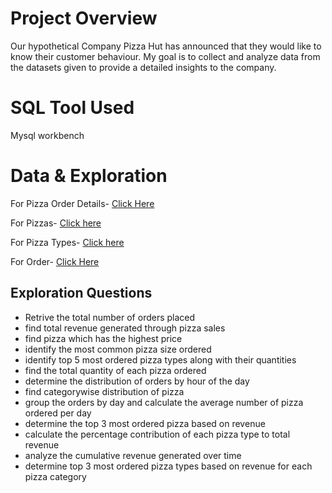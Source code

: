 # Project Overview
Our hypothetical Company Pizza Hut has announced that they would like to know their customer behaviour. My goal is to collect and analyze data from the datasets given to provide a detailed insights to the company.

# SQL Tool Used
Mysql workbench

# Data & Exploration

For Pizza Order Details- [Click Here](https://github.com/rhtithi/Pizza-Sales/blob/main/order_details.csv)

For Pizzas- [Click here](https://github.com/rhtithi/Pizza-Sales/blob/main/pizzas.csv)

For Pizza Types- [Click here](https://github.com/rhtithi/Pizza-Sales/blob/main/pizza_types.csv)

For Order- [Click Here](https://github.com/rhtithi/Pizza-Sales/blob/main/orders.csv)

## Exploration Questions

* Retrive the total number of orders placed
* find total revenue generated through pizza sales
* find pizza which has the highest price
* identify the most common pizza size ordered
* identify top 5 most ordered pizza types along with their quantities
* find the total quantity of each pizza ordered
* determine the distribution of orders by hour of the day
* find categorywise distribution of pizza
* group the orders by day and calculate the average number of pizza ordered per day
* determine the top 3 most ordered pizza based on revenue
* calculate the percentage contribution of each pizza type to total revenue
* analyze the cumulative revenue generated over time
* determine top 3 most ordered pizza types based on revenue for each pizza category

